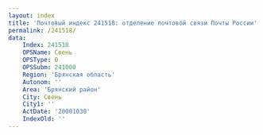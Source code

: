 ```yaml
---
layout: index
title: 'Почтовый индекс 241518: отделение почтовой связи Почты России'
permalink: /241518/
data:
    Index: 241518
    OPSName: Свень
    OPSType: О
    OPSSubm: 241000
    Region: 'Брянская область'
    Autonom: ''
    Area: 'Брянский район'
    City: Свень
    City1: ''
    ActDate: '20001030'
    IndexOld: ''
---
```

